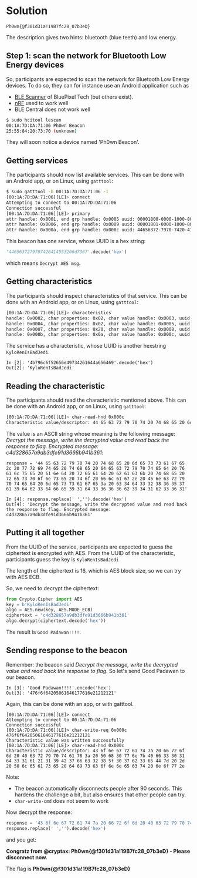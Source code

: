 # Solution

`Ph0wn{@f301d31a!19B7fc28_07b3eD}`

The description gives two hints: bluetooth (blue teeth) and low energy.

## Step 1: scan the network for Bluetooth Low Energy devices

So, participants are expected to scan the network for Bluetooth Low Energy devices.
To do so, they can for instance use an Android application such as

- [BLE Scanner](https://play.google.com/store/apps/details?id=com.macdom.ble.blescanner) of BluePixel Tech (but others exist).
- [nRF]()  used to work well
- BLE Central does not work well

```bash
$ sudo hcitool lescan
00:1A:7D:DA:71:06 Ph0wn Beacon
25:55:84:20:73:70 (unknown)
```

They will soon notice a device named 'Ph0wn Beacon'.

## Getting services

The participants should now list available services. This can be done with an Android app, or on Linux, using `gatttool`:

```bash
$ sudo gatttool -b 00:1A:7D:DA:71:06 -I
[00:1A:7D:DA:71:06][LE]> connect
Attempting to connect to 00:1A:7D:DA:71:06
Connection successful
[00:1A:7D:DA:71:06][LE]> primary
attr handle: 0x0001, end grp handle: 0x0005 uuid: 00001800-0000-1000-8000-00805f9b34fb
attr handle: 0x0006, end grp handle: 0x0009 uuid: 00001801-0000-1000-8000-00805f9b34fb
attr handle: 0x000a, end grp handle: 0x000c uuid: 44656372-7970-7420-4145-53206d736700
```

This beacon has one service, whose UUID is a hex string:

```python
'4465637279707420414553206d7367'.decode('hex')
```

which means `Decrypt AES msg`.

## Getting characteristics

The participants should inspect characteristics of that service. This can be done with an Android app, or on Linux, using `gatttool`:

```bash
[00:1A:7D:DA:71:06][LE]> characteristics
handle: 0x0002, char properties: 0x02, char value handle: 0x0003, uuid: 00002a00-0000-1000-8000-00805f9b34fb
handle: 0x0004, char properties: 0x02, char value handle: 0x0005, uuid: 00002a01-0000-1000-8000-00805f9b34fb
handle: 0x0007, char properties: 0x20, char value handle: 0x0008, uuid: 00002a05-0000-1000-8000-00805f9b34fb
handle: 0x000b, char properties: 0x0a, char value handle: 0x000c, uuid: 4b796c6f-5265-6e49-7342-61644a656469
```


The service has a characteristic, whose UUID is another hexstring `KyloRenIsBadJedi`.

```
In [2]: '4b796c6f52656e49734261644a656469'.decode('hex')
Out[2]: 'KyloRenIsBadJedi'
```

## Reading the characteristic

The participants should read the characteristic mentioned above. This can be done with an Android app, or on Linux, using `gatttool`:

```bash
[00:1A:7D:DA:71:06][LE]> char-read-hnd 0x000c
Characteristic value/descriptor: 44 65 63 72 79 70 74 20 74 68 65 20 6d 65 73 73 61 67 65 2c 20 77 72 69 74 65 20 74 68 65 20 64 65 63 72 79 70 74 65 64 20 76 61 6c 75 65 20 61 6e 64 20 72 65 61 64 20 62 61 63 6b 20 74 68 65 20 72 65 73 70 6f 6e 73 65 20 74 6f 20 66 6c 61 67 2e 20 45 6e 63 72 79 70 74 65 64 20 6d 65 73 73 61 67 65 3a 20 63 34 64 33 32 38 36 35 37 61 39 64 62 33 64 66 65 39 31 64 33 36 36 36 62 39 34 31 62 33 36 31
```

The value is an ASCII string whose meaning is the following message: _Decrypt the message, write the decrypted value and read back the response to flag. Encrypted message: c4d328657a9db3dfe91d3666b941b361_:

```
response = '44 65 63 72 79 70 74 20 74 68 65 20 6d 65 73 73 61 67 65 2c 20 77 72 69 74 65 20 74 68 65 20 64 65 63 72 79 70 74 65 64 20 76 61 6c 75 65 20 61 6e 64 20 72 65 61 64 20 62 61 63 6b 20 74 68 65 20 72 65 73 70 6f 6e 73 65 20 74 6f 20 66 6c 61 67 2e 20 45 6e 63 72 79 70 74 65 64 20 6d 65 73 73 61 67 65 3a 20 63 34 64 33 32 38 36 35 37 61 39 64 62 33 64 66 65 39 31 64 33 36 36 36 62 39 34 31 62 33 36 31'

In [4]: response.replace(' ','').decode('hex')
Out[4]: 'Decrypt the message, write the decrypted value and read back the response to flag. Encrypted message: c4d328657a9db3dfe91d3666b941b361'
```

## Putting it all together

From the UUID of the service, participants are expected to guess the ciphertext is encrypted with AES.
From the UUID of the characteristic, participants guess the key is `KyloRenIsBadJedi`

The length of the ciphertext is 16, which is AES block size, so we can try with AES ECB.


So, we need to decrypt the ciphertext:

```python
from Crypto.Cipher import AES
key = b'KyloRenIsBadJedi'
algo = AES.new(key, AES.MODE_ECB)
ciphertext = 'c4d328657a9db3dfe91d3666b941b361'
algo.decrypt(ciphertext.decode('hex'))
```

The result is `Good Padawan!!!!`.

## Sending response to the beacon

Remember: the beacon said  *Decrypt the message, write the decrypted value and read back the response to flag*.
So let's send Good Padawan to our beacon.

```
In [3]: 'Good Padawan!!!!'.encode('hex')
Out[3]: '476f6f64205061646177616e21212121'
```

Again, this can be done with an app, or with gatttool.

```
[00:1A:7D:DA:71:06][LE]> connect
Attempting to connect to 00:1A:7D:DA:71:06
Connection successful
[00:1A:7D:DA:71:06][LE]> char-write-req 0x000c 476f6f64205061646177616e21212121
Characteristic value was written successfully
[00:1A:7D:DA:71:06][LE]> char-read-hnd 0x000c
Characteristic value/descriptor: 43 6f 6e 67 72 61 74 7a 20 66 72 6f 6d 20 40 63 72 79 70 74 61 78 3a 20 50 68 30 77 6e 7b 40 66 33 30 31 64 33 31 61 21 31 39 42 37 66 63 32 38 5f 30 37 62 33 65 44 7d 20 2d 20 50 6c 65 61 73 65 20 64 69 73 63 6f 6e 6e 65 63 74 20 6e 6f 77 2e
```

Note:

- The beacon automatically disconnects people after 90 seconds. This hardens the challenge a bit, but also ensures that other people can try.
- `char-write-cmd` does not seem to work

Now decrypt the response:

```python
response = '43 6f 6e 67 72 61 74 7a 20 66 72 6f 6d 20 40 63 72 79 70 74 61 78 3a 20 50 68 30 77 6e 7b 40 66 33 30 31 64 33 31 61 21 31 39 42 37 66 63 32 38 5f 30 37 62 33 65 44 7d 20 2d 20 50 6c 65 61 73 65 20 64 69 73 63 6f 6e 6e 65 63 74 20 6e 6f 77 2e'
response.replace(' ','').decode('hex')
```

and you get:

**Congratz from @cryptax: Ph0wn{@f301d31a!19B7fc28_07b3eD} - Please disconnect now.**

The flag is **Ph0wn{@f301d31a!19B7fc28_07b3eD}**

